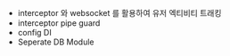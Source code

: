 - interceptor 와 websocket 를 활용하여 유저 엑티비티 트래킹
- interceptor pipe guard 
- config DI
- Seperate DB Module
